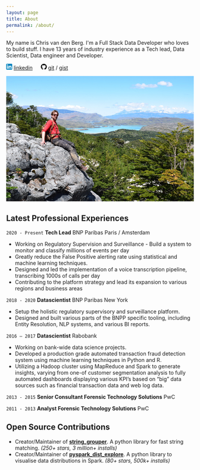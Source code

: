 ```yaml
---
layout: page
title: About
permalink: /about/
---
```


My name is Chris van den Berg. I'm a Full Stack Data Developer who loves to build stuff. I have 13 years of
 industry experience as a Tech lead, Data Scientist, Data engineer and Developer.

<img src="/media/img/linkedinlog.png" alt="linkedimg">&nbsp;<a href="https://www.linkedin.com/in/chris-van-den-berg/">linkedin</a> &emsp; <img src="/media/img/github-logo.png" alt="gitimg">&nbsp;<a href="https://github.com/Bergvca">git</a> / <a href="https://gist.github.com/Bergvca">gist</a>



<img src="/media/img/DSC_0155.JPG" alt="Me" style="size:auto;">

## Latest Professional Experiences

 `2020 - Present` **Tech Lead** BNP Paribas Paris / Amsterdam
- Working on Regulatory Supervision and Surveillance - Build a system to monitor and classify millions of events per day
- Greatly reduce the False Positive alerting rate using statistical and machine learning
techniques.
- Designed and led the implementation of a voice transcription pipeline, transcribing 1000s of calls per day
- Contributing to the platform strategy and lead its expansion to various regions and
business areas

`2018 - 2020`  **Datascientist** BNP Paribas New York
- Setup the holistic regulatory supervisory and surveillance platform. 
- Designed and built various parts of the BNPP specific tooling, including Entity Resolution, NLP systems, and various BI reports.

`2016 – 2017`  **Datascientist** Rabobank

- Working on bank-wide data science projects. 
- Developed a production grade automated transaction fraud detection system 
using machine learning techniques in Python and R. 
- Utilizing a Hadoop cluster using MapReduce and Spark to generate 
insights, varying from one-of customer segmentation analysis to fully automated dashboards displaying various KPI’s 
based on “big” data sources such as financial transaction data and web log data.

`2013 - 2015`  **Senior Consultant Forensic Technology Solutions** PwC

`2011 - 2013`  **Analyst Forensic Technology Solutions** PwC

## Open Source Contributions

* Creator/Maintainer of **[string_grouper](https://github.com/Bergvca/string_grouper)**. A python library for fast string matching.
  *(250+ stars, 3 million+ installs)*
* Creator/Maintainer of **[pyspark_dist_explore](https://github.com/Bergvca/pyspark_dist_explore)**. A python library
to visualise data distributions in Spark. *(80+ stars, 500k+ installs)* 


